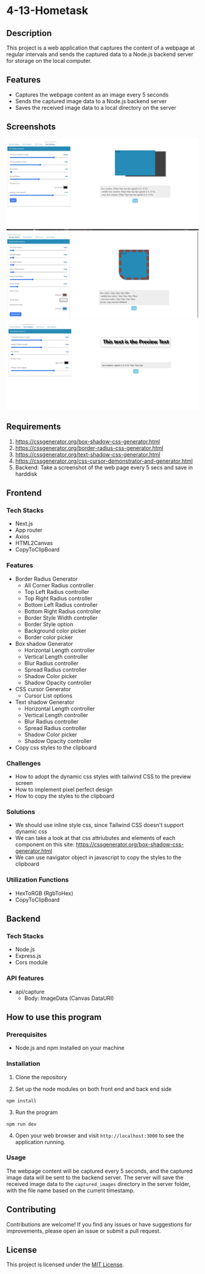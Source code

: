 # 4-13-Hometask

## Description

This project is a web application that captures the content of a webpage at regular intervals and sends the captured data to a Node.js backend server for storage on the local computer.

## Features

- Captures the webpage content as an image every 5 seconds
- Sends the captured image data to a Node.js backend server
- Saves the received image data to a local directory on the server

## Screenshots
![Border Radius Generator](/screenshots/Annotation%202024-04-14%20031433.jpg "Border Radius Generator")
![Box Shadow Generator](/screenshots/Annotation%202024-04-14%20031549.jpg "Box Shadow Generator")
![Text Shadow Generator](/screenshots/Annotation%202024-04-14%20031559.jpg "Text Shadow Generator")


## Requirements

1. https://cssgenerator.org/box-shadow-css-generator.html
2. https://cssgenerator.org/border-radius-css-generator.html
3. https://cssgenerator.org/text-shadow-css-generator.html
4. https://cssgenerator.org/css-cursor-demonstrator-and-generator.html
5. Backend: Take a screenshot of the web page every 5 secs and save in harddisk

## Frontend

### Tech Stacks

- Next.js
- App router
- Axios
- HTML2Canvas
- CopyToClipBoard

### Features

- Border Radius Generator
  - All Corner Radius controller
  - Top Left Radius controller
  - Top Right Radius controller
  - Bottom Left Radius controller
  - Bottom Right Radius controller
  - Border Style Width controller
  - Border Style option
  - Background color picker
  - Border color picker
- Box shadow Generator
  - Horizontal Length controller
  - Vertical Length controller
  - Blur Radius controller
  - Spread Radius controller
  - Shadow Color picker
  - Shadow Opacity controller
- CSS cursor Generator
  - Cursor List options
- Text shadow Generator
  - Horizontal Length controller
  - Vertical Length controller
  - Blur Radius controller
  - Spread Radius controller
  - Shadow Color picker
  - Shadow Opacity controller
- Copy css styles to the clipboard

### Challenges

- How to adopt the dynamic css styles with tailwind CSS to the preview screen
- How to implement pixel perfect design
- How to copy the styles to the clipboard

### Solutions

- We should use inline style css, since Tailwind CSS doesn't support dynamic css
- We can take a look at that css attriubutes and elements of each component on this site: https://cssgenerator.org/box-shadow-css-generator.html
- We can use navigator object in javascript to copy the styles to the clipboard

### Utilization Functions

- HexToRGB (RgbToHex)
- CopyToClipBoard

## Backend
### Tech Stacks
- Node.js
- Express.js
- Cors module

### API features
- api/capture
	- Body: ImageData (Canvas DataURI)

## How to use this program

### Prerequisites
- Node.js and npm installed on your machine

### Installation

1. Clone the repository

2. Set up the node modules on both front end and back end side

```shell
npm install
```

3. Run the program

```shell
npm run dev
```

4. Open your web browser and visit `http://localhost:3000` to see the application running.

### Usage

The webpage content will be captured every 5 seconds, and the captured image data will be sent to the backend server. The server will save the received image data to the `captured_images` directory in the server folder, with the file name based on the current timestamp.

## Contributing

Contributions are welcome! If you find any issues or have suggestions for improvements, please open an issue or submit a pull request.

## License

This project is licensed under the [MIT License](LICENSE).






